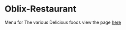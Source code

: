 # Oblix-Restaurant
Menu for The various Delicious foods
view the page [here](http://htmlpreview.github.io/?https://github.com/Season5/Oblix-Restaurant/blob/master/menu.html)
